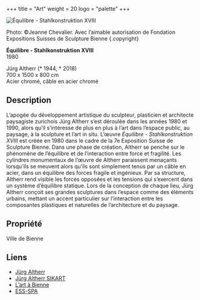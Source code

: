 +++
title = "Art"
weight = 20
logo = "palette"
+++

![Équilibre - Stahlkonstruktion XVIII](/images/crayons.jpg)

Photo: ©Jeanne Chevalier. Avec l’aimable autorisation de Fondation Expositions Suisses de Sculpture Bienne
{.copyright}

**Équilibre - Stahlkonstruktion XVIII**  
1980

Jürg Altherr (* 1944, † 2018)  
700 x 1500 x 800 cm  
Acier chromé, câble en acier chromé

## Description

L’apogée du développement artistique du sculpteur, plasticien et architecte paysagiste zurichois Jürg Altherr s’est déroulée dans les années 1980 et 1990, alors qu’il s’intéresse de plus en plus à l’art dans l’espace public, au paysage, à la sculpture et l’art in situ. L’œuvre *Équilibre - Stahlkonstruktion XVIII* est créée en 1980 dans le cadre de la 7e Exposition Suisse de Sculpture Bienne. Dans une phase de création, Altherr se penche sur le phénomène de l’équilibre et de l’interaction entre force et fragilité. Les cylindres monumentaux de l’œuvre de Altherr paraissent menaçants lorsqu’ils se meuvent alors qu’ils sont simplement tenus par un câble en acier, dans un équilibre des forces fragile et ingénieux. Par sa structure, Altherr rend visible les forces opposées et les tensions qui s’exercent dans un système d’équilibre statique. Lors de la conception de chaque lieu, Jürg Altherr conçoit ses grandes sculptures dans l’espace comme des éléments urbains, mettant un accent particulier sur l’interaction entre les composantes plastiques et naturelles de l’architecture et du paysage.

## Propriété

Ville de Bienne

## Liens

- [Jürg Altherr](http://www.juerg-altherr.ch/)
- [Jürg Altherr SIKART](https://recherche.sik-isea.ch/fr/sik:person-4000382:exp/in/sikart/actor/list)
- [L’art à Bienne](https://art-a-bienne.ch/fr/)
- [ESS-SPA](https://ess-spa.ch/fr/news/framing-sculptures)